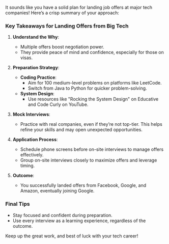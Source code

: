 

It sounds like you have a solid plan for landing job offers at major tech companies! Here’s a crisp summary of your approach:

### Key Takeaways for Landing Offers from Big Tech

1. **Understand the Why**:
   - Multiple offers boost negotiation power.
   - They provide peace of mind and confidence, especially for those on visas.

2. **Preparation Strategy**:
   - **Coding Practice**: 
     - Aim for 100 medium-level problems on platforms like LeetCode.
     - Switch from Java to Python for quicker problem-solving.
   - **System Design**:
     - Use resources like "Rocking the System Design" on Educative and Code Curly on YouTube.

3. **Mock Interviews**:
   - Practice with real companies, even if they’re not top-tier. This helps refine your skills and may open unexpected opportunities.

4. **Application Process**:
   - Schedule phone screens before on-site interviews to manage offers effectively.
   - Group on-site interviews closely to maximize offers and leverage timing.

5. **Outcome**:
   - You successfully landed offers from Facebook, Google, and Amazon, eventually joining Google.

### Final Tips
- Stay focused and confident during preparation.
- Use every interview as a learning experience, regardless of the outcome.

Keep up the great work, and best of luck with your tech career!


